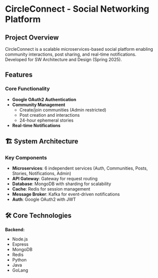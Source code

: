 <!--

**Here are some ideas to get you started:**

🙋‍♀️ A short introduction - what is your organization all about?
🌈 Contribution guidelines - how can the community get involved?
👩‍💻 Useful resources - where can the community find your docs? Is there anything else the community should know?
🍿 Fun facts - what does your team eat for breakfast?
🧙 Remember, you can do mighty things with the power of [Markdown](https://docs.github.com/github/writing-on-github/getting-started-with-writing-and-formatting-on-github/basic-writing-and-formatting-syntax)
-->

# CircleConnect - Social Networking Platform

## Project Overview
CircleConnect is a scalable microservices-based social platform enabling community interactions, post sharing, and real-time notifications. Developed for SW Architecture and Design (Spring 2025).

## Features
### Core Functionality
- **Google OAuth2 Authentication**
- **Community Management**
  - Create/join communities (Admin restricted)
  - Post creation and interactions
  - 24-hour ephemeral stories
- **Real-time Notifications**

## 🏗 System Architecture
### Key Components
- **Microservices**: 6 independent services (Auth, Communities, Posts, Stories, Notifications, Admin)
- **API Gateway**: Gateway for request routing
- **Database**: MongoDB with sharding for scalability
- **Cache**: Redis for session management
- **Message Broker**: Kafka for event-driven notifications
- **Auth**: Google OAuth2 with JWT

## 🛠️ Core Technologies
**Backend:**
- Node.js
- Express
- MongoDB
- Redis
- Python
- Java
- GoLang 
